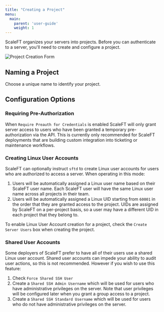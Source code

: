 ```yaml
---
title: "Creating a Project"
menu:
  main:
    parent: 'user-guide'
    weight: 1
---
```


ScaleFT organizes your servers into projects. Before you can authenticate to a
server, you'll need to create and configure a project.

![Project Creation Form](/docs/static/creating-a-project.png)

## Naming a Project

Choose a unique name to identify your project.

## Configuration Options

### Requiring Pre-Authorization

When `Require Preauth for Credentials` is enabled ScaleFT will only grant server
access to users who have been granted a temporary pre-authorization via the API.
This is currently only recommended for ScaleFT deployments that are building
custom integration into ticketing or maintenance workflows.

### Creating Linux User Accounts

ScaleFT can optionally instruct `sftd` to create Linux user accounts for users
who are authorized to access a server. When operating in this mode:

1. Users will be automatically assigned a Linux user name based on their ScaleFT
   user name. Each ScaleFT user will have the same Linux user name across all
   projects in their team.
2. Users will be automatically assigned a Linux UID starting from `60001` in the
   order that they are granted access to the project. UIDs are assigned by
   ScaleFT on a per-project basis, so a user may have a different UID in each
   project that they belong to.

To enable Linux User Account creation for a project, check the `Create Server
Users` box when creating the project.

### Shared User Accounts

Some deployers of ScaleFT prefer to have all of their users use a shared Linux
user account. Shared user accounts can impede your ability to audit user actions,
so this is not recommended. However if you wish to use this feature:

1. Check `Force Shared SSH User`
2. Create a `Shared SSH Admin Username` which will be used for users who have
   administrative privileges on the server. Note that user privileges will be
   configured later when you grant a group access to a project.
3. Create a `Shared SSH Standard Username` which will be used for users who do
   not have administrative privileges on the server.
